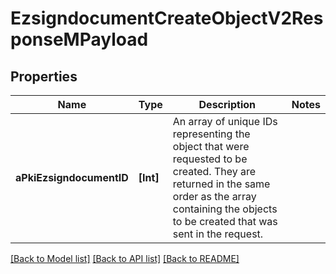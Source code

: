 # EzsigndocumentCreateObjectV2ResponseMPayload

## Properties
Name | Type | Description | Notes
------------ | ------------- | ------------- | -------------
**aPkiEzsigndocumentID** | **[Int]** | An array of unique IDs representing the object that were requested to be created.  They are returned in the same order as the array containing the objects to be created that was sent in the request. | 

[[Back to Model list]](../README.md#documentation-for-models) [[Back to API list]](../README.md#documentation-for-api-endpoints) [[Back to README]](../README.md)


